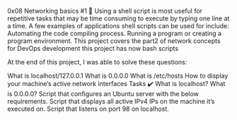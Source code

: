 0x08 Networking basics #1 🔧
Using a shell script is most useful for repetitive tasks that may be time consuming to execute by typing one line at a time. A few examples of applications shell scripts can be used for include: Automating the code compiling process. Running a program or creating a program environment. This project covers the part2 of network concepts for DevOps development this project has now bash scripts

At the end of this project, I was able to solve these questions:

What is localhost/127.0.0.1
What is 0.0.0.0
What is /etc/hosts
How to display your machine’s active network interfaces
Tasks ✔️
What is localhost?
What is 0.0.0.0?
Script that configures an Ubuntu server with the below requirements.
Script that displays all active IPv4 IPs on the machine it’s executed on.
Script that listens on port 98 on localhost.
